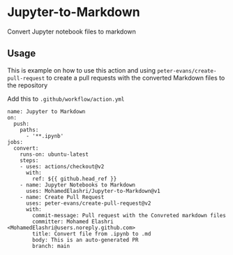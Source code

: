 # Jupyter-to-Markdown
Convert Jupyter notebook files to markdown

## Usage 

This is example on how to use this action and using `peter-evans/create-pull-request` to create a pull requests with the converted Markdown files to the repository

Add this to `.github/workflow/action.yml`



```
name: Jupyter to Markdown
on:
  push:
    paths:
      - '**.ipynb'
jobs:
  convert:
    runs-on: ubuntu-latest
    steps:
    - uses: actions/checkout@v2
      with:
        ref: ${{ github.head_ref }}
    - name: Jupyter Notebooks to Markdown
      uses: MohamedElashri/Jupyter-to-Markdown@v1
    - name: Create Pull Request
      uses: peter-evans/create-pull-request@v2
      with:
        commit-message: Pull request with the Convreted markdown files
        committer: Mohamed Elashri <MohamedElashri@users.noreply.github.com>
        title: Convert file from .ipynb to .md 
        body: This is an auto-generated PR
        branch: main
```

